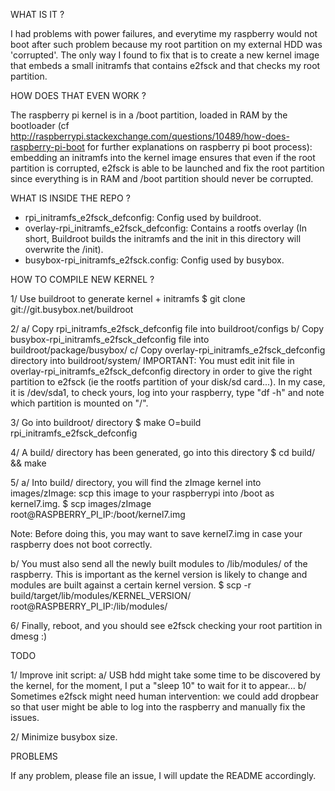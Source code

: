 WHAT IS IT ?

I had problems with power failures, and everytime my raspberry would not boot
after such problem because my root partition on my external HDD was 'corrupted'.
The only way I found to fix that is to create a new kernel image that embeds
a small initramfs that contains e2fsck and that checks my root partition.

HOW DOES THAT EVEN WORK ?

The raspberry pi kernel is in a /boot partition, loaded in RAM by the
bootloader (cf
http://raspberrypi.stackexchange.com/questions/10489/how-does-raspberry-pi-boot
for further explanations on raspberry pi boot process): embedding an initramfs
into the kernel image ensures that even if the root partition is corrupted,
e2fsck is able to be launched and fix the root partition since everything is
in RAM and /boot partition should never be corrupted.

WHAT IS INSIDE THE REPO ?

* rpi_initramfs_e2fsck_defconfig: Config used by buildroot.
* overlay-rpi_initramfs_e2fsck_defconfig: Contains a rootfs overlay (In short,
Buildroot builds the initramfs and the init in this directory will overwrite the
/init).
* busybox-rpi_initramfs_e2fsck.config: Config used by busybox.

HOW TO COMPILE NEW KERNEL ?

1/ Use buildroot to generate kernel + initramfs
$ git clone git://git.busybox.net/buildroot

2/ a/ Copy rpi_initramfs_e2fsck_defconfig file into buildroot/configs
   b/ Copy busybox-rpi_initramfs_e2fsck_defconfig file into
      buildroot/package/busybox/
   c/ Copy overlay-rpi_initramfs_e2fsck_defconfig directory into
      buildroot/system/
      IMPORTANT: You must edit init file in
      overlay-rpi_initramfs_e2fsck_defconfig directory in order to give the right
      partition to e2fsck (ie the rootfs partition of your disk/sd card...).
      In my case, it is /dev/sda1, to check yours, log into your raspberry,
      type "df -h" and note which partition is mounted on "/".

3/ Go into buildroot/ directory
$ make O=build rpi_initramfs_e2fsck_defconfig

4/ A build/ directory has been generated, go into this directory
$ cd build/ && make

5/ a/ Into build/ directory, you will find the zImage kernel into images/zImage:
scp this image to your raspberrypi into /boot as kernel7.img.
$ scp images/zImage root@RASPBERRY_PI_IP:/boot/kernel7.img 

Note: Before doing this, you may want to save kernel7.img in case your raspberry
does not boot correctly.

   b/ You must also send all the newly built modules to /lib/modules/ of the
raspberry. This is important as the kernel version is likely to change and
modules are built against a certain kernel version.
$ scp -r build/target/lib/modules/KERNEL_VERSION/ root@RASPBERRY_PI_IP:/lib/modules/

6/ Finally, reboot, and you should see e2fsck checking your root partition
in dmesg :)

TODO

1/ Improve init script:
   a/ USB hdd might take some time to be discovered by the
   kernel, for the moment, I put a "sleep 10" to wait for it to appear...
   b/ Sometimes e2fsck might need human intervention: we could add dropbear
   so that user might be able to log into the raspberry and manually fix the
   issues.

2/ Minimize busybox size.

PROBLEMS

If any problem, please file an issue, I will update the README accordingly.
